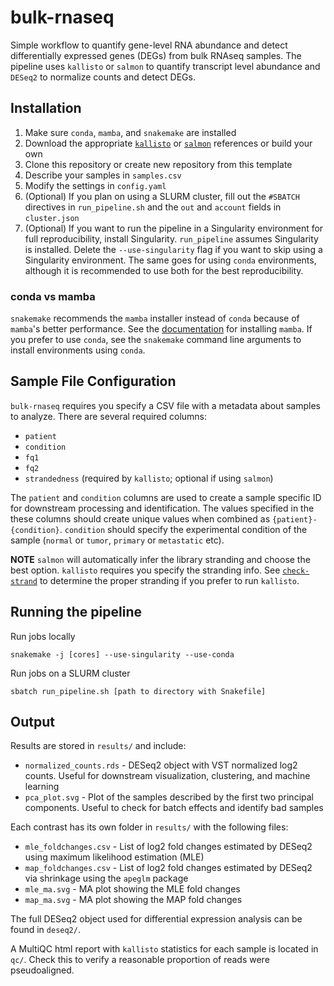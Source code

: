 # bulk-rnaseq
Simple  workflow to quantify gene-level RNA abundance and detect differentially expressed genes (DEGs) 
from bulk RNAseq samples. The pipeline uses `kallisto` or `salmon` to quantify transcript level abundance and `DESeq2` 
to normalize counts and detect DEGs. 

## Installation
1. Make sure `conda`, `mamba`, and `snakemake` are installed
2. Download the appropriate [`kallisto`](https://github.com/pachterlab/kallisto-transcriptome-indices/releases) or  [`salmon`](http://refgenomes.databio.org) references or build your own
3. Clone this repository or create new repository from this template
4. Describe your samples in `samples.csv`
5. Modify the settings in `config.yaml`
6. (Optional) If you plan on using a SLURM cluster, fill out the `#SBATCH` directives in `run_pipeline.sh` and the `out` and `account` fields in `cluster.json`
7. (Optional) If you want to run the pipeline in a Singularity environment for full reproducibility, install Singularity. 
`run_pipeline` assumes Singularity is installed. Delete the `--use-singularity` flag if you want to skip using a Singularity environment.
The same goes for using `conda` environments, although it is recommended to use both for the best reproducibility.
### conda vs mamba
`snakemake` recommends the `mamba` installer instead of `conda` because of `mamba`'s better performance. See the [documentation](https://snakemake.readthedocs.io/en/stable/getting_started/installation.html) for installing `mamba`. If you prefer to use `conda`, see the `snakemake`
command line arguments to install environments using `conda`.

## Sample File Configuration
`bulk-rnaseq` requires you specify a CSV file with a metadata about samples to analyze. 
There are several required columns:
* `patient`
* `condition`
* `fq1`
* `fq2`
* `strandedness` (required by `kallisto`; optional if using `salmon`)

The `patient` and `condition` columns are used to create a sample specific ID for downstream processing and identification.
The values specified in the these columns should create unique values when combined as `{patient}-{condition}`. 
`condition` should specify the experimental condition of the sample (`normal` or `tumor`, `primary` or `metastatic` etc). 

**NOTE** `salmon` will automatically infer the library stranding and choose the best option. `kallisto` requires you specify
the stranding info. See [`check-strand`](https://github.com/tjbencomo/check-strand) to determine the proper stranding if you prefer to
run `kallisto`.


## Running the pipeline
Run jobs locally
```
snakemake -j [cores] --use-singularity --use-conda
```
Run jobs on a SLURM cluster
```
sbatch run_pipeline.sh [path to directory with Snakefile]
```

## Output
Results are stored in `results/` and include:
* `normalized_counts.rds` - DESeq2 object with VST normalized log2 counts. Useful for downstream visualization, clustering, and machine learning
* `pca_plot.svg` - Plot of the samples described by the first two principal components. Useful to check for batch effects and identify bad samples

Each contrast has its own folder in `results/` with the following files:
* `mle_foldchanges.csv` - List of log2 fold changes estimated by DESeq2 using maximum likelihood estimation (MLE)
* `map_foldchanges.csv` - List of log2 fold changes estimated by DESeq2 via shrinkage using the `apeglm` package
* `mle_ma.svg` - MA plot showing the MLE fold changes
* `map_ma.svg` - MA plot showing the MAP fold changes

The full DESeq2 object used for differential expression analysis can be found in `deseq2/`.

A MultiQC html report with `kallisto` statistics for each sample is located in `qc/`. 
Check this to verify a reasonable proportion of reads were pseudoaligned.
